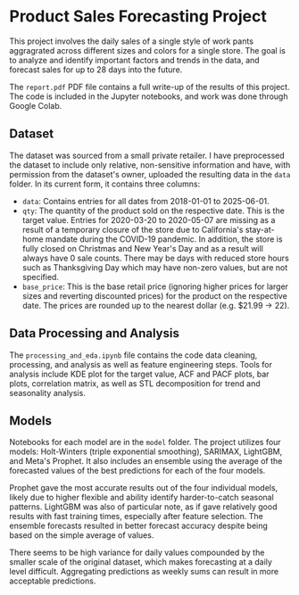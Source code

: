 # Product Sales Forecasting Project

This project involves the daily sales of a single style of work pants aggragrated across different sizes and colors for a single store. The goal is to analyze and identify important factors and trends in the data, and forecast sales for up to 28 days into the future.

The `report.pdf` PDF file contains a full write-up of the results of this project. The code is included in the Jupyter notebooks, and work was done through Google Colab. 

## Dataset

The dataset was sourced from a small private retailer. I have preprocessed the dataset to include only relative, non-sensitive information and have, with permission from the dataset's owner, uploaded the resulting data in the `data` folder. In its current form, it contains three columns:
- `data`: Contains entries for all dates from 2018-01-01 to 2025-06-01.
- `qty`: The quantity of the product sold on the respective date. This is the target value. Entries for 2020-03-20 to 2020-05-07 are missing as a result of a temporary closure of the store due to California's stay-at-home mandate during the COVID-19 pandemic. In addition, the store is fully closed on Christmas and New Year's Day and as a result will always have 0 sale counts. There may be days with reduced store hours such as Thanksgiving Day which may have non-zero values, but are not specified.
- `base_price`: This is the base retail price (ignoring higher prices for larger sizes and reverting discounted prices) for the product on the respective date. The prices are rounded up to the nearest dollar (e.g. $21.99 -> 22).

## Data Processing and Analysis

The `processing_and_eda.ipynb` file contains the code data cleaning, processing, and analysis as well as feature engineering steps. Tools for analysis include KDE plot for the target value, ACF and PACF plots, bar plots, correlation matrix, as well as STL decomposition for trend and seasonality analysis.

## Models

Notebooks for each model are in the `model` folder. The project utilizes four models: Holt-Winters (triple exponential smoothing), SARIMAX, LightGBM, and Meta's Prophet. It also includes an ensemble using the average of the forecasted values of the best predictions for each of the four models.

Prophet gave the most accurate results out of the four individual models, likely due to higher flexible and ability identify harder-to-catch seasonal patterns. LightGBM was also of particular note, as if gave relatively good results with fast training times, especially after feature selection. The ensemble forecasts resulted in better forecast accuracy despite being based on the simple average of values.

There seems to be high variance for daily values compounded by the smaller scale of the original dataset, which makes forecasting at a daily level difficult. Aggregating predictions as weekly sums can result in more acceptable predictions.
